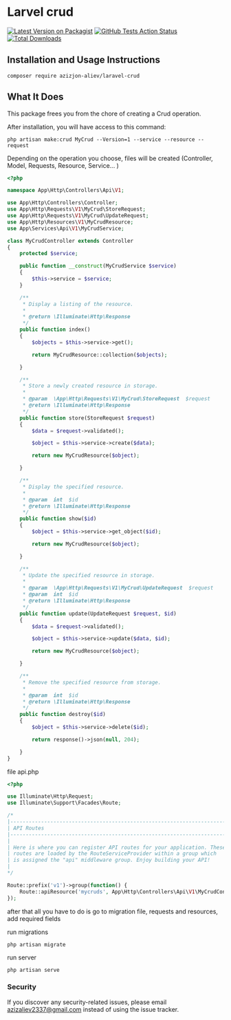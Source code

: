 # Larvel crud


[![Latest Version on Packagist](https://img.shields.io/packagist/v/spatie/laravel-permission.svg?style=flat-square)](https://packagist.org/packages/spatie/laravel-permission)
[![GitHub Tests Action Status](https://img.shields.io/github/actions/workflow/status/spatie/laravel-permission/run-tests-L8.yml?branch=main&label=Tests)](https://github.com/spatie/laravel-permission/actions?query=workflow%3ATests+branch%3Amain)
[![Total Downloads](https://img.shields.io/packagist/dt/spatie/laravel-permission.svg?style=flat-square)](https://packagist.org/packages/spatie/laravel-permission)

## Installation and Usage Instructions
```
composer require azizjon-aliev/laravel-crud
```

## What It Does
This package frees you from the chore of creating a Crud operation.

After installation, you will have access to this command:
```
php artisan make:crud MyCrud --Version=1 --service --resource --request 
```

Depending on the operation you choose, files will be created (Controller, Model, Requests, Resource, Service... )

```php
<?php

namespace App\Http\Controllers\Api\V1;

use App\Http\Controllers\Controller;
use App\Http\Requests\V1\MyCrud\StoreRequest;
use App\Http\Requests\V1\MyCrud\UpdateRequest;
use App\Http\Resources\V1\MyCrudResource;
use App\Services\Api\V1\MyCrudService;

class MyCrudController extends Controller
{
    protected $service;

    public function __construct(MyCrudService $service)
    {
        $this->service = $service;
    }

    /**
     * Display a listing of the resource.
     *
     * @return \Illuminate\Http\Response
     */
    public function index()
    {
        $objects = $this->service->get();

        return MyCrudResource::collection($objects);

    }

    /**
     * Store a newly created resource in storage.
     *
     * @param  \App\Http\Requests\V1\MyCrud\StoreRequest  $request
     * @return \Illuminate\Http\Response
     */
    public function store(StoreRequest $request)
    {
        $data = $request->validated();

        $object = $this->service->create($data);

        return new MyCrudResource($object);

    }

    /**
     * Display the specified resource.
     *
     * @param  int  $id
     * @return \Illuminate\Http\Response
     */
    public function show($id)
    {
        $object = $this->service->get_object($id);

        return new MyCrudResource($object);

    }

    /**
     * Update the specified resource in storage.
     *
     * @param  \App\Http\Requests\V1\MyCrud\UpdateRequest  $request
     * @param  int  $id
     * @return \Illuminate\Http\Response
     */
    public function update(UpdateRequest $request, $id)
    {
        $data = $request->validated();

        $object = $this->service->update($data, $id);

        return new MyCrudResource($object);

    }

    /**
     * Remove the specified resource from storage.
     *
     * @param  int  $id
     * @return \Illuminate\Http\Response
     */
    public function destroy($id)
    {
        $object = $this->service->delete($id);

        return response()->json(null, 204);

    }
}

```

file api.php
```php
<?php

use Illuminate\Http\Request;
use Illuminate\Support\Facades\Route;

/*
|--------------------------------------------------------------------------
| API Routes
|--------------------------------------------------------------------------
|
| Here is where you can register API routes for your application. These
| routes are loaded by the RouteServiceProvider within a group which
| is assigned the "api" middleware group. Enjoy building your API!
|
*/

Route::prefix('v1')->group(function() {
	Route::apiResource('mycruds', App\Http\Controllers\Api\V1\MyCrudController::class);
});

```

after that all you have to do is go to migration file, requests and resources, add required fields

run migrations
```
php artisan migrate
```

run server
```
php artisan serve
```

### Security

If you discover any security-related issues, please email [azizaliev2337@gmail.com](mailto:azizaliev2337@gmail.com) instead of using the issue tracker.
